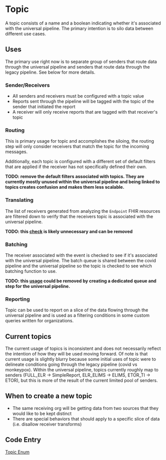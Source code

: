 # Topic

A topic consists of a name and a boolean indicating whether it's associated with the universal pipeline.  The primary
intention is to silo data between different use cases.

## Uses

The primary use right now is to separate group of senders that route data through the universal pipeline and senders
that route data through the legacy pipeline.  See below for more details.

### Sender/Receivers

- All senders and receivers must be configured with a topic value
- Reports sent through the pipeline will be tagged with the topic of the sender that initiated the report
- A receiver will only receive reports that are tagged with that receiver's topic

### Routing

This is primary usage for topic and accomplishes the siloing, the routing step will only consider receivers that match
the topic for the incoming messages.

Additionally, each topic is configured with a different set of default filters that are applied if the receiver has not
specifically defined their own.

**TODO: remove the default filters associated with topics.  They are currently mostly unused within the universal pipeline and
being linked to topics creates confusion and makes them less scalable.**

### Translating

The list of receivers generated from analyzing the `Endpoint` FHIR resources are filtered down to verify that the
receivers topic is associated with the universal pipeline.

**TODO: this [check](https://github.com/CDCgov/prime-reportstream/blob/ce91d6748aae94c5ab7c4cfc27da11c6d189521c/prime-router/src/main/kotlin/fhirengine/engine/FHIRTranslator.kt#L88) is likely unnecessary and can be removed**

### Batching

The receiver associated with the event is checked to see if it's associated with the universal pipeline.  The batch
queue is shared between the covid pipeline and the universal pipeline so the topic is checked to see which batching
function to use.

**TODO: this [usage](https://github.com/CDCgov/prime-reportstream/blob/ce91d6748aae94c5ab7c4cfc27da11c6d189521c/prime-router/src/main/kotlin/azure/BatchFunction.kt#L129) could be removed by creating a dedicated queue and step for the universal pipeline.**

### Reporting

Topic can be used to report on a slice of the data flowing through the universal pipeline and is used as a filtering
conditions in some custom queries written for organizations. 

## Current topics

The current usage of topics is inconsistent and does not necessarily reflect the intention of how they will be used 
moving forward.  Of note is that current usage is slightly blurry because some initial uses of topic were to delineate
conditions going through the legacy pipeline (covid vs monkeypox).  Within the universal pipeline, topics currently roughly
map to senders (FULL_ELR -> SimpleReport, ELR_ELIMS -> ELIMS, ETOR_TI -> ETOR), but this is more of the result of the current
limited pool of senders.

## When to create a new topic

- The same receiving org will be getting data from two sources that they would like to be kept distinct
- There are special behaviors that should apply to a specific slice of data (i.e. disallow receiver transforms)

## Code Entry
[Topic Enum](https://github.com/CDCgov/prime-reportstream/blob/3355f1b1d8ffc169346a561569cc432b19ffb69e/prime-router/src/main/kotlin/SettingsProvider.kt#L48)